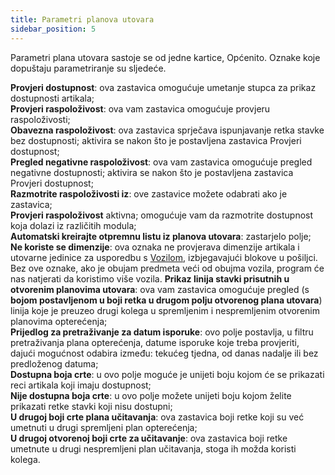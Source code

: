 ```yaml
---
title: Parametri planova utovara 
sidebar_position: 5
---
```


Parametri plana utovara sastoje se od jedne kartice, Općenito. Oznake koje dopuštaju parametriranje su sljedeće.       

**Provjeri dostupnost**: ova zastavica omogućuje umetanje stupca za prikaz dostupnosti artikala;          
**Provjeri raspoloživost**: ova vam zastavica omogućuje provjeru raspoloživosti;  
**Obavezna raspoloživost**: ova zastavica sprječava ispunjavanje retka stavke bez dostupnosti; aktivira se nakon što je postavljena zastavica Provjeri dostupnost;                     
**Pregled negativne raspoloživost**: ova vam zastavica omogućuje pregled negativne dostupnosti; aktivira se nakon što je postavljena zastavica Provjeri dostupnost;    
**Razmotrite raspoloživosti iz**: ove zastavice možete odabrati ako je zastavica;  
**Provjeri raspoloživost** aktivna; omogućuje vam da razmotrite dostupnost koja dolazi iz različitih modula;             
**Automatski kreirajte otpremnu listu iz planova utovara**: zastarjelo polje;           
**Ne koriste se dimenzije**: ova oznaka ne provjerava dimenzije artikala i utovarne jedinice za usporedbu s [Vozilom](/docs/logistics/motorvehicles/motorvehicle), izbjegavajući blokove u pošiljci. Bez ove oznake, ako je obujam predmeta veći od obujma vozila, program će nas natjerati da koristimo više vozila.
**Prikaz linija stavki prisutnih u otvorenim planovima utovara**: ova vam zastavica omogućuje pregled (s **bojom postavljenom u boji retka u drugom polju otvorenog plana utovara**) linija koje je preuzeo drugi kolega u spremljenim i nespremljenim otvorenim planovima opterećenja;        
**Prijedlog za pretraživanje za datum isporuke**: ovo polje postavlja, u filtru pretraživanja plana opterećenja, datume isporuke koje treba provjeriti, dajući mogućnost odabira između: tekućeg tjedna, od danas nadalje ili bez predloženog datuma;          
**Dostupna boja crte**: u ovo polje moguće je unijeti boju kojom će se prikazati reci artikala koji imaju dostupnost;        
**Nije dostupna boja crte**: u ovo polje možete unijeti boju kojom želite prikazati retke stavki koji nisu dostupni;      
**U drugoj boji crte plana učitavanja**: ova zastavica boji retke koji su već umetnuti u drugi spremljeni plan opterećenja;         
**U drugoj otvorenoj boji crte za učitavanje**: ova zastavica boji retke umetnute u drugi nespremljeni plan učitavanja, stoga ih možda koristi kolega.  